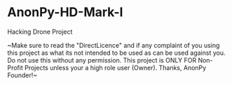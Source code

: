 # AnonPy-HD-Mark-I
Hacking Drone Project

~Make sure to read the "DirectLicence" and if any complaint of you using this project as what its not intended to be used as can be used against you.
Do not use this without any permission. This project is ONLY FOR Non-Profit Projects unless your a high role user (Owner). Thanks, AnonPy Founder!~
